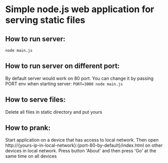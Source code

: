 # Simple node.js web application for serving static files

## How to run server:
``node main.js``
## How to run server on different port:
By default server would work on 80 port. You can change it by passing PORT env when starting server:
``PORT=3000 node main.js``
## How to serve files:
Delete all files in static directory and put yours
## How to prank:
Start application on a device that has access to local network. Then open http://{yours-ip-in-local-network}:{port-80-by-default}/index.html on other devices in local network. Press button 'About' and then press 'Go' at the same time on all devices
